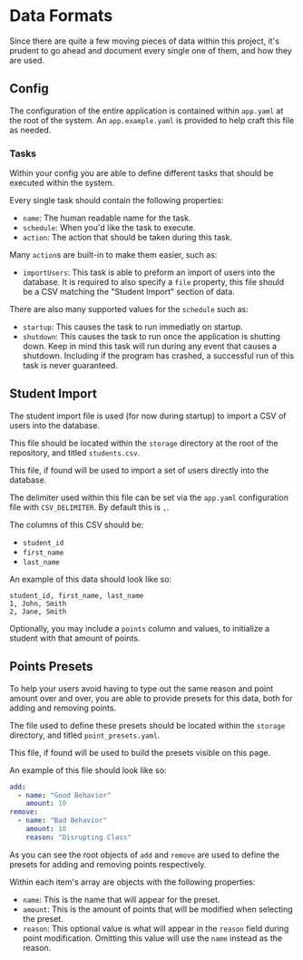 # Data Formats

Since there are quite a few moving pieces of data within this project, it's prudent to go ahead and document every single one of them, and how they are used.

## Config

The configuration of the entire application is contained within `app.yaml` at the root of the system.
An `app.example.yaml` is provided to help craft this file as needed.

### Tasks

Within your config you are able to define different tasks that should be executed within the system.

Every single task should contain the following properties:

* `name`: The human readable name for the task.
* `schedule`: When you'd like the task to execute.
* `action`: The action that should be taken during this task.

Many `action`s are built-in to make them easier, such as:

* `importUsers`: This task is able to preform an import of users into the database. It is required to also specify a `file` property, this file should be a CSV matching the "Student Import" section of data.

There are also many supported values for the `schedule` such as:

* `startup`: This causes the task to run immediatly on startup.
* `shutdown`: This causes the task to run once the application is shutting down. Keep in mind this task will run during any event that causes a shutdown. Including if the program has crashed, a successful run of this task is never guaranteed.

## Student Import

The student import file is used (for now during startup) to import a CSV of users into the database.

This file should be located within the `storage` directory at the root of the repository, and titled `students.csv`.

This file, if found will be used to import a set of users directly into the database.

The delimiter used within this file can be set via the `app.yaml` configuration file with `CSV_DELIMITER`. By default this is `,`.

The columns of this CSV should be:

* `student_id`
* `first_name`
* `last_name`

An example of this data should look like so:

```csv
student_id, first_name, last_name
1, John, Smith
2, Jane, Smith
```

Optionally, you may include a `points` column and values, to initialize a student with that amount of points.

## Points Presets

To help your users avoid having to type out the same reason and point amount over and over, you are able to provide presets for this data, both for adding and removing points.

The file used to define these presets should be located within the `storage` directory, and titled `point_presets.yaml`.

This file, if found will be used to build the presets visible on this page.

An example of this file should look like so:

```yaml
add:
  - name: "Good Behavior"
    amount: 10
remove:
  - name: "Bad Behavior"
    amount: 10
    reason: "Disrupting Class"
```

As you can see the root objects of `add` and `remove` are used to define the presets for adding and removing points respectively.

Within each item's array are objects with the following properties:

* `name`: This is the name that will appear for the preset.
* `amount`: This is the amount of points that will be modified when selecting the preset.
* `reason`: This optional value is what will appear in the `reason` field during point modification. Omitting this value will use the `name` instead as the reason.
